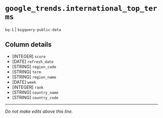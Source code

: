# `google_trends.international_top_terms`
`bq-1` | `bigquery-public-data`

## Column details
* [INTEGER]   `score`
* [DATE]      `refresh_date`
* [STRING]    `region_code`
* [STRING]    `term`
* [STRING]    `region_name`
* [DATE]      `week`
* [INTEGER]   `rank`
* [STRING]    `country_name`
* [STRING]    `country_code`

-------------------------------------------------------------------------------
*Do not make edits above this line.*
